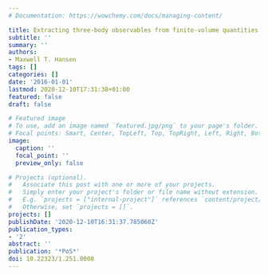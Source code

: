 ```yaml
---
# Documentation: https://wowchemy.com/docs/managing-content/

title: Extracting three-body observables from finite-volume quantities
subtitle: ''
summary: ''
authors:
- Maxwell T. Hansen
tags: []
categories: []
date: '2016-01-01'
lastmod: 2020-12-10T17:31:38+01:00
featured: false
draft: false

# Featured image
# To use, add an image named `featured.jpg/png` to your page's folder.
# Focal points: Smart, Center, TopLeft, Top, TopRight, Left, Right, BottomLeft, Bottom, BottomRight.
image:
  caption: ''
  focal_point: ''
  preview_only: false

# Projects (optional).
#   Associate this post with one or more of your projects.
#   Simply enter your project's folder or file name without extension.
#   E.g. `projects = ["internal-project"]` references `content/project/deep-learning/index.md`.
#   Otherwise, set `projects = []`.
projects: []
publishDate: '2020-12-10T16:31:37.785060Z'
publication_types:
- '2'
abstract: ''
publication: '*PoS*'
doi: 10.22323/1.251.0008
---
```

